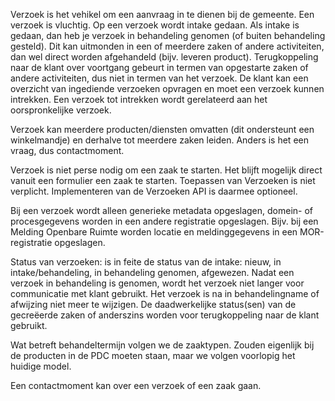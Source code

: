 Verzoek is het vehikel om een aanvraag in te dienen bij de gemeente. Een verzoek is vluchtig. Op een verzoek wordt intake gedaan. Als intake is gedaan, dan heb je verzoek in behandeling genomen (of buiten behandeling gesteld). Dit kan uitmonden in een of meerdere zaken of andere activiteiten, dan wel direct worden afgehandeld (bijv. leveren product). Terugkoppeling naar de klant over voortgang gebeurt in termen van opgestarte zaken of andere activiteiten, dus niet in termen van het verzoek. De klant kan een overzicht van ingediende verzoeken opvragen en moet een verzoek kunnen intrekken. Een verzoek tot intrekken wordt gerelateerd aan het oorspronkelijke verzoek.

Verzoek kan meerdere producten/diensten omvatten (dit ondersteunt een winkelmandje) en derhalve tot meerdere zaken leiden. Anders is het een vraag, dus contactmoment. 

Verzoek is niet perse nodig om een zaak te starten. Het blijft mogelijk direct vanuit een formulier een zaak te starten. Toepassen van Verzoeken is niet verplicht. Implementeren van de Verzoeken API is daarmee optioneel.

Bij een verzoek wordt alleen generieke metadata opgeslagen, domein- of procesgegevens worden in een andere registratie opgeslagen. Bijv. bij een Melding Openbare Ruimte worden locatie en meldinggegevens in een MOR-registratie opgeslagen.

Status van verzoeken: is in feite de status van de intake: nieuw, in intake/behandeling, in behandeling genomen, afgewezen. Nadat een verzoek in behandeling is genomen, wordt het verzoek niet langer voor communicatie met klant gebruikt. Het verzoek is na in behandelingname of afwijzing niet meer te wijzigen. De daadwerkelijke status(sen) van de gecreëerde zaken of anderszins worden voor terugkoppeling naar de klant gebruikt.

Wat betreft behandeltermijn volgen we de zaaktypen. Zouden eigenlijk bij de producten in de PDC moeten staan, maar we volgen voorlopig het huidige model.

Een contactmoment kan over een verzoek of een zaak gaan.
